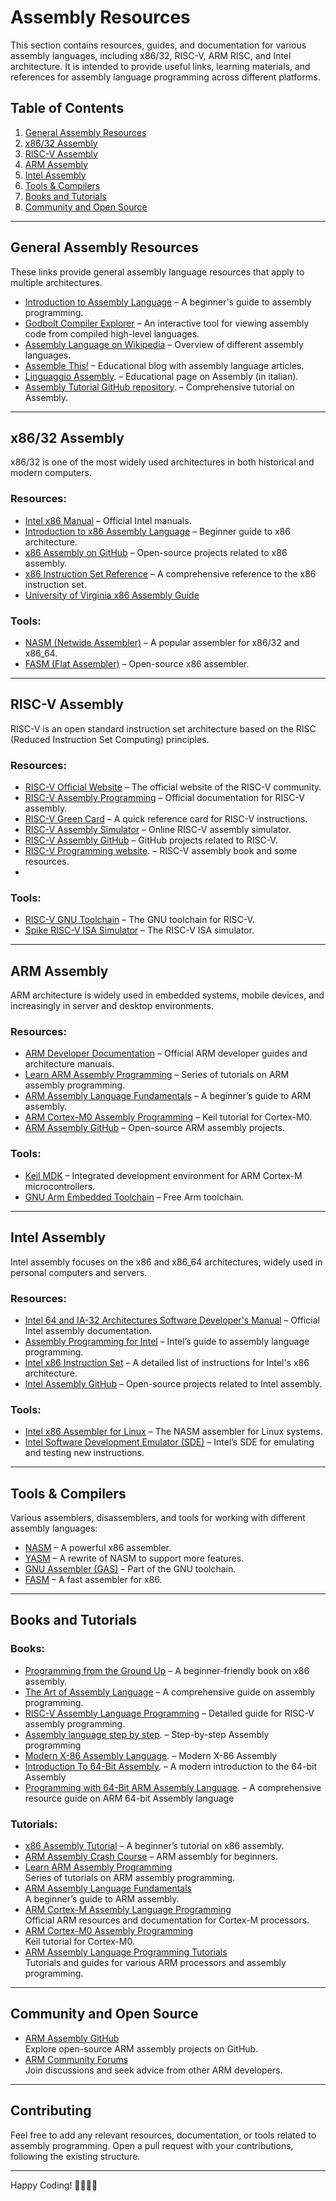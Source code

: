 # Assembly Resources

This section contains resources, guides, and documentation for various assembly languages, including x86/32, RISC-V, ARM RISC, and Intel architecture. It is intended to provide useful links, learning materials, and references for assembly language programming across different platforms.

## Table of Contents
1. [General Assembly Resources](#general-assembly-resources)
2. [x86/32 Assembly](#x86-32-assembly)
3. [RISC-V Assembly](#risc-v-assembly)
4. [ARM Assembly](#arm-assembly)
5. [Intel Assembly](#intel-assembly)
6. [Tools & Compilers](#tools--compilers)
7. [Books and Tutorials](#books-and-tutorials)
8. [Community and Open Source](#community-and-open-source)

---

## General Assembly Resources

These links provide general assembly language resources that apply to multiple architectures.

- [Introduction to Assembly Language](https://www.tutorialspoint.com/assembly_programming/index.htm) – A beginner's guide to assembly programming.
- [Godbolt Compiler Explorer](https://godbolt.org/) – An interactive tool for viewing assembly code from compiled high-level languages.
- [Assembly Language on Wikipedia](https://en.wikipedia.org/wiki/Assembly_language) – Overview of different assembly languages.
- [Assemble This!](https://assemble-this.com/) – Educational blog with assembly language articles.
- [Linguaggio Assembly](https://it.wikipedia.org/wiki/Linguaggio_assembly). – Educational page on Assembly (in italian).
- [Assembly Tutorial GitHub repository](https://github.com/mschwartz/assembly-tutorial). – Comprehensive tutorial on Assembly.

---

## x86/32 Assembly

x86/32 is one of the most widely used architectures in both historical and modern computers.

### Resources:
- [Intel x86 Manual](https://www.intel.com/content/www/us/en/developer/articles/technical/intel-sdm.html) – Official Intel manuals.
- [Introduction to x86 Assembly Language](https://cs.lmu.edu/~ray/notes/x86assembly/) – Beginner guide to x86 architecture.
- [x86 Assembly on GitHub](https://github.com/search?q=x86+assembly) – Open-source projects related to x86 assembly.
- [x86 Instruction Set Reference](https://www.felixcloutier.com/x86/) – A comprehensive reference to the x86 instruction set.
- [University of Virginia x86 Assembly Guide](https://www.cs.virginia.edu/~evans/cs216/guides/x86.html)
### Tools:
- [NASM (Netwide Assembler)](https://nasm.us/) – A popular assembler for x86/32 and x86_64.
- [FASM (Flat Assembler)](https://flatassembler.net/) – Open-source x86 assembler.

---

## RISC-V Assembly

RISC-V is an open standard instruction set architecture based on the RISC (Reduced Instruction Set Computing) principles.

### Resources:
- [RISC-V Official Website](https://riscv.org/) – The official website of the RISC-V community.
- [RISC-V Assembly Programming](https://riscv.org/learn/assembly/) – Official documentation for RISC-V assembly.
- [RISC-V Green Card](https://inst.eecs.berkeley.edu/~cs61c/fa19/riscvcard.pdf) – A quick reference card for RISC-V instructions.
- [RISC-V Assembly Simulator](https://riscvasm.lucasteske.dev/) – Online RISC-V assembly simulator.
- [RISC-V Assembly GitHub](https://github.com/search?q=risc-v+assembly) – GitHub projects related to RISC-V.
- [RISC-V Programming website](https://riscv-programming.org/). – RISC-V assembly book and some resources.
- 

### Tools:
- [RISC-V GNU Toolchain](https://github.com/riscv-collab/riscv-gnu-toolchain) – The GNU toolchain for RISC-V.
- [Spike RISC-V ISA Simulator](https://github.com/riscv-software-src/riscv-isa-sim) – The RISC-V ISA simulator.

---

## ARM Assembly

ARM architecture is widely used in embedded systems, mobile devices, and increasingly in server and desktop environments.

### Resources:
- [ARM Developer Documentation](https://developer.arm.com/documentation) – Official ARM developer guides and architecture manuals.
- [Learn ARM Assembly Programming](https://azeria-labs.com/writing-arm-assembly-part-1/) – Series of tutorials on ARM assembly programming.
- [ARM Assembly Language Fundamentals](https://cs.brown.edu/courses/cs033/docs/ARM_Assembly_v6.pdf) – A beginner’s guide to ARM assembly.
- [ARM Cortex-M0 Assembly Programming](https://www.keil.com/appnotes/docs/apnt_235.asp) – Keil tutorial for Cortex-M0.
- [ARM Assembly GitHub](https://github.com/search?q=arm+assembly) – Open-source ARM assembly projects.
  

### Tools:
- [Keil MDK](https://www.keil.com/) – Integrated development environment for ARM Cortex-M microcontrollers.
- [GNU Arm Embedded Toolchain](https://developer.arm.com/tools-and-software/open-source-software/developer-tools/gnu-toolchain/gnu-rm) – Free Arm toolchain.

---

## Intel Assembly

Intel assembly focuses on the x86 and x86_64 architectures, widely used in personal computers and servers.

### Resources:
- [Intel 64 and IA-32 Architectures Software Developer's Manual](https://software.intel.com/content/www/us/en/develop/articles/intel-sdm.html) – Official Intel assembly documentation.
- [Assembly Programming for Intel](https://software.intel.com/en-us/articles/introduction-to-x64-assembly) – Intel’s guide to assembly language programming.
- [Intel x86 Instruction Set](https://c9x.me/x86/) – A detailed list of instructions for Intel's x86 architecture.
- [Intel Assembly GitHub](https://github.com/search?q=intel+assembly) – Open-source projects related to Intel assembly.

### Tools:
- [Intel x86 Assembler for Linux](https://www.nasm.us/) – The NASM assembler for Linux systems.
- [Intel Software Development Emulator (SDE)](https://software.intel.com/content/www/us/en/develop/articles/intel-software-development-emulator.html) – Intel’s SDE for emulating and testing new instructions.

---

## Tools & Compilers

Various assemblers, disassemblers, and tools for working with different assembly languages:

- [NASM](https://nasm.us/) – A powerful x86 assembler.
- [YASM](http://yasm.tortall.net/) – A rewrite of NASM to support more features.
- [GNU Assembler (GAS)](https://www.gnu.org/software/binutils/) – Part of the GNU toolchain.
- [FASM](https://flatassembler.net/) – A fast assembler for x86.

---

## Books and Tutorials

### Books:
- [Programming from the Ground Up](https://savannah.nongnu.org/projects/pgubook/) – A beginner-friendly book on x86 assembly.
- [The Art of Assembly Language](https://www.ic.unicamp.br/~pannain/mc404/aulas/pdfs/artofasm.pdf) – A comprehensive guide on assembly programming.
- [RISC-V Assembly Language Programming](https://riscv.org/wp-content/uploads/2019/03/riscv_assembly_language_programming.pdf) – Detailed guide for RISC-V assembly programming.
- [Assembly language step by step](https://www.amazon.com/Assembly-Language-Step-Step-Third/dp/0470497025). – Step-by-step Assembly programming
- [Modern X-86 Assembly Language](https://www.amazon.it/Modern-X86-Assembly-Language-Programming/dp/1484200659). – Modern X-86 Assembly 
- [Introduction To 64-Bit Assembly](https://www.amazon.it/Introduction-Bit-Assembly-Programming-Linux/dp/1484921909/ref=sr_1_1?__mk_it_IT=%C3%85M%C3%85%C5%BD%C3%95%C3%91&crid=34TPYTGA1GD68&dib=eyJ2IjoiMSJ9.CXI9TibUBAEqq0c-iau5Bg.kWwwSGyFSZnSzThy3VBEmYeg2G-rmTOoqs1wLbD0hO4&dib_tag=se&keywords=%E2%80%9CIntroduction+to+64+Bit+Assembly+Programming+for+Linux+and+OS+X&qid=1725810067&s=books&sprefix=introduction+to+64+bit+assembly+programming+for+linux+and+os+x%2Cstripbooks%2C188&sr=1-1). – A modern introduction to the 64-bit Assembly
- [Programming with 64-Bit ARM Assembly Language](https://www.amazon.it/Programming-64-Bit-ARM-Assembly-Language-ebook/dp/B0881Z2VJG/ref=sr_1_1?__mk_it_IT=%C3%85M%C3%85%C5%BD%C3%95%C3%91&crid=BJIBMLXXYBQF&dib=eyJ2IjoiMSJ9.YdtDtxH-iwuRMKtuFhMqAQ.A4O90SpxrFBesd1Ooxcykh5BBII2TZ3eHDpa27EetjY&dib_tag=se&keywords=%E2%80%9CProgramming+with+64-Bit+ARM+Assembly+Language%E2%80%9D+by+Stephen+Smith&qid=1725810254&s=books&sprefix=programming+with+64-bit+arm+assembly+language+by+stephen+smith%2Cstripbooks%2C641&sr=1-1). – A comprehensive resource guide on ARM 64-bit   Assembly language

  
### Tutorials:
- [x86 Assembly Tutorial](https://cs.brown.edu/courses/cs033/docs/guides/x64_cheatsheet.pdf) – A beginner’s tutorial on x86 assembly.
- [ARM Assembly Crash Course](https://azeria-labs.com/writing-arm-assembly-part-1/) – ARM assembly for beginners.
- [Learn ARM Assembly Programming](https://azeria-labs.com/writing-arm-assembly-part-1/)  
  Series of tutorials on ARM assembly programming.
- [ARM Assembly Language Fundamentals](https://cs.brown.edu/courses/cs033/docs/ARM_Assembly_v6.pdf)  
  A beginner’s guide to ARM assembly.
- [ARM Cortex-M Assembly Language Programming](https://www.arm.com/products/processors/cortex-m)  
  Official ARM resources and documentation for Cortex-M processors.
- [ARM Cortex-M0 Assembly Programming](https://www.keil.com/appnotes/docs/apnt_235.asp)  
  Keil tutorial for Cortex-M0.
- [ARM Assembly Language Programming Tutorials](https://www.arm.com/resources/tutorials)  
  Tutorials and guides for various ARM processors and assembly programming.


---

## Community and Open Source

- [ARM Assembly GitHub](https://github.com/search?q=arm+assembly)  
  Explore open-source ARM assembly projects on GitHub.
- [ARM Community Forums](https://community.arm.com/)  
  Join discussions and seek advice from other ARM developers.

---

## Contributing

Feel free to add any relevant resources, documentation, or tools related to assembly programming. Open a pull request with your contributions, following the existing structure.

---

Happy Coding! 👨‍💻👩‍💻
